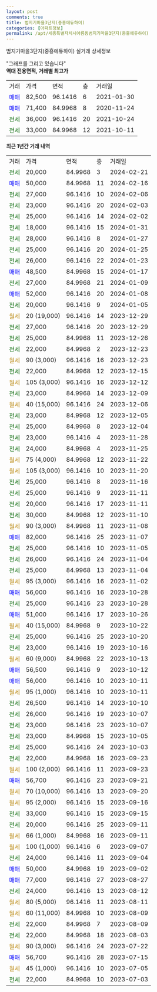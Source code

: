 ```yaml
---
layout: post
comments: true
title: 범지기마을3단지(중흥에듀하이)
categories: [아파트정보]
permalink: /apt/세종특별자치시아름동범지기마을3단지(중흥에듀하이)
---
```


범지기마을3단지(중흥에듀하이) 실거래 상세정보

<script type="text/javascript">
  google.charts.load('current', {'packages':['line', 'corechart']});
  google.charts.setOnLoadCallback(drawChart);

  function drawChart() {
    var data = new google.visualization.DataTable();
    data.addColumn('date', '거래일');
    data.addColumn('number', "매매");
    data.addColumn('number', "전세");
    data.addColumn('number', "전매");

    data.addRows([[new Date(Date.parse("2024-02-21")), null, 20000, null], [new Date(Date.parse("2024-02-16")), 50000, null, null], [new Date(Date.parse("2024-02-06")), null, 27000, null], [new Date(Date.parse("2024-02-03")), null, 23000, null], [new Date(Date.parse("2024-02-02")), null, 25000, null], [new Date(Date.parse("2024-01-31")), null, 18000, null], [new Date(Date.parse("2024-01-27")), null, 28000, null], [new Date(Date.parse("2024-01-25")), null, 25000, null], [new Date(Date.parse("2024-01-23")), null, 26000, null], [new Date(Date.parse("2024-01-17")), 48500, null, null], [new Date(Date.parse("2024-01-09")), null, 27000, null], [new Date(Date.parse("2024-01-08")), 52000, null, null], [new Date(Date.parse("2024-01-05")), null, 20000, null], [new Date(Date.parse("2023-12-29")), null, null, null], [new Date(Date.parse("2023-12-29")), null, 27000, null], [new Date(Date.parse("2023-12-26")), null, 25000, null], [new Date(Date.parse("2023-12-23")), null, 22000, null], [new Date(Date.parse("2023-12-23")), null, null, null], [new Date(Date.parse("2023-12-15")), null, 22000, null], [new Date(Date.parse("2023-12-12")), null, null, null], [new Date(Date.parse("2023-12-09")), null, 23000, null], [new Date(Date.parse("2023-12-06")), null, null, null], [new Date(Date.parse("2023-12-05")), null, 23000, null], [new Date(Date.parse("2023-12-04")), null, 25000, null], [new Date(Date.parse("2023-11-28")), null, 23000, null], [new Date(Date.parse("2023-11-25")), null, 24000, null], [new Date(Date.parse("2023-11-22")), null, null, null], [new Date(Date.parse("2023-11-20")), null, null, null], [new Date(Date.parse("2023-11-16")), null, 25000, null], [new Date(Date.parse("2023-11-11")), null, 25000, null], [new Date(Date.parse("2023-11-11")), null, 20000, null], [new Date(Date.parse("2023-11-10")), null, 30000, null], [new Date(Date.parse("2023-11-08")), null, null, null], [new Date(Date.parse("2023-11-07")), 82000, null, null], [new Date(Date.parse("2023-11-05")), null, 25000, null], [new Date(Date.parse("2023-11-04")), null, 26000, null], [new Date(Date.parse("2023-11-04")), null, 25000, null], [new Date(Date.parse("2023-11-02")), null, null, null], [new Date(Date.parse("2023-10-28")), 56000, null, null], [new Date(Date.parse("2023-10-28")), null, 25000, null], [new Date(Date.parse("2023-10-26")), 51000, null, null], [new Date(Date.parse("2023-10-22")), null, null, null], [new Date(Date.parse("2023-10-20")), null, 25000, null], [new Date(Date.parse("2023-10-16")), null, 23000, null], [new Date(Date.parse("2023-10-13")), null, null, null], [new Date(Date.parse("2023-10-12")), 56500, null, null], [new Date(Date.parse("2023-10-11")), 56000, null, null], [new Date(Date.parse("2023-10-11")), null, null, null], [new Date(Date.parse("2023-10-10")), null, 26500, null], [new Date(Date.parse("2023-10-07")), null, 26000, null], [new Date(Date.parse("2023-10-07")), null, 23000, null], [new Date(Date.parse("2023-10-05")), null, 23000, null], [new Date(Date.parse("2023-10-03")), null, 25000, null], [new Date(Date.parse("2023-09-23")), null, 22000, null], [new Date(Date.parse("2023-09-23")), null, null, null], [new Date(Date.parse("2023-09-21")), 56700, null, null], [new Date(Date.parse("2023-09-20")), null, null, null], [new Date(Date.parse("2023-09-16")), null, null, null], [new Date(Date.parse("2023-09-15")), null, 33000, null], [new Date(Date.parse("2023-09-11")), null, 20000, null], [new Date(Date.parse("2023-09-11")), null, null, null], [new Date(Date.parse("2023-09-07")), null, null, null], [new Date(Date.parse("2023-09-04")), null, 24000, null], [new Date(Date.parse("2023-09-02")), 50000, null, null], [new Date(Date.parse("2023-08-27")), 77000, null, null], [new Date(Date.parse("2023-08-12")), null, 24000, null], [new Date(Date.parse("2023-08-11")), null, null, null], [new Date(Date.parse("2023-08-09")), null, null, null], [new Date(Date.parse("2023-08-09")), null, 22000, null], [new Date(Date.parse("2023-08-03")), null, 22000, null], [new Date(Date.parse("2023-07-22")), null, null, null], [new Date(Date.parse("2023-07-15")), 56700, null, null], [new Date(Date.parse("2023-07-05")), null, null, null], [new Date(Date.parse("2023-07-03")), null, 22000, null]]);

    var options = {
      hAxis: {
        format: 'yyyy/MM/dd'
      },    
      lineWidth: 0,
      pointsVisible: true,    
      title: '최근 1년간 유형별 실거래가 분포',
      legend: { position: 'bottom' }
    };

    var formatter = new google.visualization.NumberFormat({pattern:'###,###'} );
    formatter.format(data, 1);
    formatter.format(data, 2);
    
    setTimeout(function() {
        var chart = new google.visualization.LineChart(document.getElementById('columnchart_material'));
        chart.draw(data, (options));
        document.getElementById('loading').style.display = 'none';
    }, 200);
  }
</script>


<div id="loading" style="z-index:20; display: block; margin-left: 0px">"그래프를 그리고 있습니다"</div>
<div id="columnchart_material" style="width: 95%; margin-left: 0px; display: block"></div>
<!-- contents start -->
<b>역대 전용면적, 거래별 최고가</b>
<table class="sortable">
    <tr>
      <td>거래</td>
      <td>가격</td>
      <td>면적</td>
      <td>층</td>
      <td>거래일</td>
    </tr>
        <tr>
          <td><a style="color: blue">매매</a></td>
          <td>82,500</td>
          <td>96.1416</td>
          <td>6</td>
          <td>2021-01-30</td>
        </tr>            <tr>
          <td><a style="color: blue">매매</a></td>
          <td>71,400</td>
          <td>84.9968</td>
          <td>8</td>
          <td>2020-11-24</td>
        </tr>        
        <tr>
              <td><a style="color: darkgreen">전세</a></td>
              <td>36,000</td>
              <td>96.1416</td>
              <td>20</td>
              <td>2021-10-24</td>
            </tr>            <tr>
              <td><a style="color: darkgreen">전세</a></td>
              <td>33,000</td>
              <td>84.9968</td>
              <td>12</td>
              <td>2021-10-11</td>
            </tr>        
    
</table>

<b>최근 1년간 거래 내역</b>

<table class="sortable">
    <tr>
      <td>거래</td>
      <td>가격</td>
      <td>면적</td>
      <td>층</td>
      <td>거래일</td>
    </tr>
    <tr>
      <td><a style="color: darkgreen">전세</a></td>
      <td>20,000</td>
      <td>84.9968</td>
      <td>3</td>
      <td>2024-02-21</td>
    </tr>          <tr>
      <td><a style="color: blue">매매</a></td>
      <td>50,000</td>
      <td>84.9968</td>
      <td>11</td>
      <td>2024-02-16</td>
    </tr>          <tr>
      <td><a style="color: darkgreen">전세</a></td>
      <td>27,000</td>
      <td>96.1416</td>
      <td>10</td>
      <td>2024-02-06</td>
    </tr>          <tr>
      <td><a style="color: darkgreen">전세</a></td>
      <td>23,000</td>
      <td>96.1416</td>
      <td>20</td>
      <td>2024-02-03</td>
    </tr>          <tr>
      <td><a style="color: darkgreen">전세</a></td>
      <td>25,000</td>
      <td>96.1416</td>
      <td>14</td>
      <td>2024-02-02</td>
    </tr>          <tr>
      <td><a style="color: darkgreen">전세</a></td>
      <td>18,000</td>
      <td>96.1416</td>
      <td>15</td>
      <td>2024-01-31</td>
    </tr>          <tr>
      <td><a style="color: darkgreen">전세</a></td>
      <td>28,000</td>
      <td>96.1416</td>
      <td>8</td>
      <td>2024-01-27</td>
    </tr>          <tr>
      <td><a style="color: darkgreen">전세</a></td>
      <td>25,000</td>
      <td>96.1416</td>
      <td>20</td>
      <td>2024-01-25</td>
    </tr>          <tr>
      <td><a style="color: darkgreen">전세</a></td>
      <td>26,000</td>
      <td>96.1416</td>
      <td>22</td>
      <td>2024-01-23</td>
    </tr>          <tr>
      <td><a style="color: blue">매매</a></td>
      <td>48,500</td>
      <td>84.9968</td>
      <td>15</td>
      <td>2024-01-17</td>
    </tr>          <tr>
      <td><a style="color: darkgreen">전세</a></td>
      <td>27,000</td>
      <td>84.9968</td>
      <td>21</td>
      <td>2024-01-09</td>
    </tr>          <tr>
      <td><a style="color: blue">매매</a></td>
      <td>52,000</td>
      <td>96.1416</td>
      <td>20</td>
      <td>2024-01-08</td>
    </tr>          <tr>
      <td><a style="color: darkgreen">전세</a></td>
      <td>20,000</td>
      <td>96.1416</td>
      <td>9</td>
      <td>2024-01-05</td>
    </tr>          <tr>
      <td><a style="color: darkgoldenrod">월세</a></td>
      <td>20 (19,000)</td>
      <td>96.1416</td>
      <td>14</td>
      <td>2023-12-29</td>
    </tr>          <tr>
      <td><a style="color: darkgreen">전세</a></td>
      <td>27,000</td>
      <td>96.1416</td>
      <td>20</td>
      <td>2023-12-29</td>
    </tr>          <tr>
      <td><a style="color: darkgreen">전세</a></td>
      <td>25,000</td>
      <td>84.9968</td>
      <td>11</td>
      <td>2023-12-26</td>
    </tr>          <tr>
      <td><a style="color: darkgreen">전세</a></td>
      <td>22,000</td>
      <td>84.9968</td>
      <td>2</td>
      <td>2023-12-23</td>
    </tr>          <tr>
      <td><a style="color: darkgoldenrod">월세</a></td>
      <td>90 (3,000)</td>
      <td>96.1416</td>
      <td>16</td>
      <td>2023-12-23</td>
    </tr>          <tr>
      <td><a style="color: darkgreen">전세</a></td>
      <td>22,000</td>
      <td>84.9968</td>
      <td>12</td>
      <td>2023-12-15</td>
    </tr>          <tr>
      <td><a style="color: darkgoldenrod">월세</a></td>
      <td>105 (3,000)</td>
      <td>96.1416</td>
      <td>16</td>
      <td>2023-12-12</td>
    </tr>          <tr>
      <td><a style="color: darkgreen">전세</a></td>
      <td>23,000</td>
      <td>84.9968</td>
      <td>14</td>
      <td>2023-12-09</td>
    </tr>          <tr>
      <td><a style="color: darkgoldenrod">월세</a></td>
      <td>40 (15,000)</td>
      <td>96.1416</td>
      <td>24</td>
      <td>2023-12-06</td>
    </tr>          <tr>
      <td><a style="color: darkgreen">전세</a></td>
      <td>23,000</td>
      <td>84.9968</td>
      <td>12</td>
      <td>2023-12-05</td>
    </tr>          <tr>
      <td><a style="color: darkgreen">전세</a></td>
      <td>25,000</td>
      <td>84.9968</td>
      <td>8</td>
      <td>2023-12-04</td>
    </tr>          <tr>
      <td><a style="color: darkgreen">전세</a></td>
      <td>23,000</td>
      <td>96.1416</td>
      <td>4</td>
      <td>2023-11-28</td>
    </tr>          <tr>
      <td><a style="color: darkgreen">전세</a></td>
      <td>24,000</td>
      <td>84.9968</td>
      <td>4</td>
      <td>2023-11-25</td>
    </tr>          <tr>
      <td><a style="color: darkgoldenrod">월세</a></td>
      <td>75 (4,000)</td>
      <td>84.9968</td>
      <td>12</td>
      <td>2023-11-22</td>
    </tr>          <tr>
      <td><a style="color: darkgoldenrod">월세</a></td>
      <td>105 (3,000)</td>
      <td>96.1416</td>
      <td>10</td>
      <td>2023-11-20</td>
    </tr>          <tr>
      <td><a style="color: darkgreen">전세</a></td>
      <td>25,000</td>
      <td>96.1416</td>
      <td>8</td>
      <td>2023-11-16</td>
    </tr>          <tr>
      <td><a style="color: darkgreen">전세</a></td>
      <td>25,000</td>
      <td>96.1416</td>
      <td>9</td>
      <td>2023-11-11</td>
    </tr>          <tr>
      <td><a style="color: darkgreen">전세</a></td>
      <td>20,000</td>
      <td>96.1416</td>
      <td>17</td>
      <td>2023-11-11</td>
    </tr>          <tr>
      <td><a style="color: darkgreen">전세</a></td>
      <td>30,000</td>
      <td>84.9968</td>
      <td>12</td>
      <td>2023-11-10</td>
    </tr>          <tr>
      <td><a style="color: darkgoldenrod">월세</a></td>
      <td>90 (3,000)</td>
      <td>84.9968</td>
      <td>11</td>
      <td>2023-11-08</td>
    </tr>          <tr>
      <td><a style="color: blue">매매</a></td>
      <td>82,000</td>
      <td>96.1416</td>
      <td>25</td>
      <td>2023-11-07</td>
    </tr>          <tr>
      <td><a style="color: darkgreen">전세</a></td>
      <td>25,000</td>
      <td>96.1416</td>
      <td>10</td>
      <td>2023-11-05</td>
    </tr>          <tr>
      <td><a style="color: darkgreen">전세</a></td>
      <td>26,000</td>
      <td>96.1416</td>
      <td>24</td>
      <td>2023-11-04</td>
    </tr>          <tr>
      <td><a style="color: darkgreen">전세</a></td>
      <td>25,000</td>
      <td>84.9968</td>
      <td>13</td>
      <td>2023-11-04</td>
    </tr>          <tr>
      <td><a style="color: darkgoldenrod">월세</a></td>
      <td>95 (3,000)</td>
      <td>96.1416</td>
      <td>16</td>
      <td>2023-11-02</td>
    </tr>          <tr>
      <td><a style="color: blue">매매</a></td>
      <td>56,000</td>
      <td>96.1416</td>
      <td>16</td>
      <td>2023-10-28</td>
    </tr>          <tr>
      <td><a style="color: darkgreen">전세</a></td>
      <td>25,000</td>
      <td>96.1416</td>
      <td>23</td>
      <td>2023-10-28</td>
    </tr>          <tr>
      <td><a style="color: blue">매매</a></td>
      <td>51,000</td>
      <td>96.1416</td>
      <td>17</td>
      <td>2023-10-26</td>
    </tr>          <tr>
      <td><a style="color: darkgoldenrod">월세</a></td>
      <td>40 (15,000)</td>
      <td>84.9968</td>
      <td>9</td>
      <td>2023-10-22</td>
    </tr>          <tr>
      <td><a style="color: darkgreen">전세</a></td>
      <td>25,000</td>
      <td>96.1416</td>
      <td>25</td>
      <td>2023-10-20</td>
    </tr>          <tr>
      <td><a style="color: darkgreen">전세</a></td>
      <td>23,000</td>
      <td>96.1416</td>
      <td>19</td>
      <td>2023-10-16</td>
    </tr>          <tr>
      <td><a style="color: darkgoldenrod">월세</a></td>
      <td>60 (9,000)</td>
      <td>84.9968</td>
      <td>22</td>
      <td>2023-10-13</td>
    </tr>          <tr>
      <td><a style="color: blue">매매</a></td>
      <td>56,500</td>
      <td>96.1416</td>
      <td>9</td>
      <td>2023-10-12</td>
    </tr>          <tr>
      <td><a style="color: blue">매매</a></td>
      <td>56,000</td>
      <td>96.1416</td>
      <td>10</td>
      <td>2023-10-11</td>
    </tr>          <tr>
      <td><a style="color: darkgoldenrod">월세</a></td>
      <td>95 (1,000)</td>
      <td>96.1416</td>
      <td>10</td>
      <td>2023-10-11</td>
    </tr>          <tr>
      <td><a style="color: darkgreen">전세</a></td>
      <td>26,500</td>
      <td>96.1416</td>
      <td>14</td>
      <td>2023-10-10</td>
    </tr>          <tr>
      <td><a style="color: darkgreen">전세</a></td>
      <td>26,000</td>
      <td>96.1416</td>
      <td>19</td>
      <td>2023-10-07</td>
    </tr>          <tr>
      <td><a style="color: darkgreen">전세</a></td>
      <td>23,000</td>
      <td>96.1416</td>
      <td>23</td>
      <td>2023-10-07</td>
    </tr>          <tr>
      <td><a style="color: darkgreen">전세</a></td>
      <td>23,000</td>
      <td>84.9968</td>
      <td>15</td>
      <td>2023-10-05</td>
    </tr>          <tr>
      <td><a style="color: darkgreen">전세</a></td>
      <td>25,000</td>
      <td>96.1416</td>
      <td>24</td>
      <td>2023-10-03</td>
    </tr>          <tr>
      <td><a style="color: darkgreen">전세</a></td>
      <td>22,000</td>
      <td>84.9968</td>
      <td>16</td>
      <td>2023-09-23</td>
    </tr>          <tr>
      <td><a style="color: darkgoldenrod">월세</a></td>
      <td>100 (2,000)</td>
      <td>96.1416</td>
      <td>11</td>
      <td>2023-09-23</td>
    </tr>          <tr>
      <td><a style="color: blue">매매</a></td>
      <td>56,700</td>
      <td>96.1416</td>
      <td>23</td>
      <td>2023-09-21</td>
    </tr>          <tr>
      <td><a style="color: darkgoldenrod">월세</a></td>
      <td>70 (10,000)</td>
      <td>96.1416</td>
      <td>13</td>
      <td>2023-09-20</td>
    </tr>          <tr>
      <td><a style="color: darkgoldenrod">월세</a></td>
      <td>95 (2,000)</td>
      <td>96.1416</td>
      <td>15</td>
      <td>2023-09-16</td>
    </tr>          <tr>
      <td><a style="color: darkgreen">전세</a></td>
      <td>33,000</td>
      <td>96.1416</td>
      <td>15</td>
      <td>2023-09-15</td>
    </tr>          <tr>
      <td><a style="color: darkgreen">전세</a></td>
      <td>20,000</td>
      <td>96.1416</td>
      <td>25</td>
      <td>2023-09-11</td>
    </tr>          <tr>
      <td><a style="color: darkgoldenrod">월세</a></td>
      <td>66 (1,000)</td>
      <td>84.9968</td>
      <td>16</td>
      <td>2023-09-11</td>
    </tr>          <tr>
      <td><a style="color: darkgoldenrod">월세</a></td>
      <td>100 (1,000)</td>
      <td>96.1416</td>
      <td>6</td>
      <td>2023-09-07</td>
    </tr>          <tr>
      <td><a style="color: darkgreen">전세</a></td>
      <td>24,000</td>
      <td>96.1416</td>
      <td>11</td>
      <td>2023-09-04</td>
    </tr>          <tr>
      <td><a style="color: blue">매매</a></td>
      <td>50,000</td>
      <td>84.9968</td>
      <td>19</td>
      <td>2023-09-02</td>
    </tr>          <tr>
      <td><a style="color: blue">매매</a></td>
      <td>77,000</td>
      <td>96.1416</td>
      <td>27</td>
      <td>2023-08-27</td>
    </tr>          <tr>
      <td><a style="color: darkgreen">전세</a></td>
      <td>24,000</td>
      <td>96.1416</td>
      <td>13</td>
      <td>2023-08-12</td>
    </tr>          <tr>
      <td><a style="color: darkgoldenrod">월세</a></td>
      <td>80 (5,000)</td>
      <td>96.1416</td>
      <td>11</td>
      <td>2023-08-11</td>
    </tr>          <tr>
      <td><a style="color: darkgoldenrod">월세</a></td>
      <td>60 (11,000)</td>
      <td>84.9968</td>
      <td>10</td>
      <td>2023-08-09</td>
    </tr>          <tr>
      <td><a style="color: darkgreen">전세</a></td>
      <td>22,000</td>
      <td>84.9968</td>
      <td>7</td>
      <td>2023-08-09</td>
    </tr>          <tr>
      <td><a style="color: darkgreen">전세</a></td>
      <td>22,000</td>
      <td>84.9968</td>
      <td>18</td>
      <td>2023-08-03</td>
    </tr>          <tr>
      <td><a style="color: darkgoldenrod">월세</a></td>
      <td>90 (3,000)</td>
      <td>96.1416</td>
      <td>24</td>
      <td>2023-07-22</td>
    </tr>          <tr>
      <td><a style="color: blue">매매</a></td>
      <td>56,700</td>
      <td>96.1416</td>
      <td>28</td>
      <td>2023-07-15</td>
    </tr>          <tr>
      <td><a style="color: darkgoldenrod">월세</a></td>
      <td>45 (1,000)</td>
      <td>96.1416</td>
      <td>10</td>
      <td>2023-07-05</td>
    </tr>          <tr>
      <td><a style="color: darkgreen">전세</a></td>
      <td>22,000</td>
      <td>84.9968</td>
      <td>10</td>
      <td>2023-07-03</td>
    </tr>      </table>
<!-- contents end -->    


